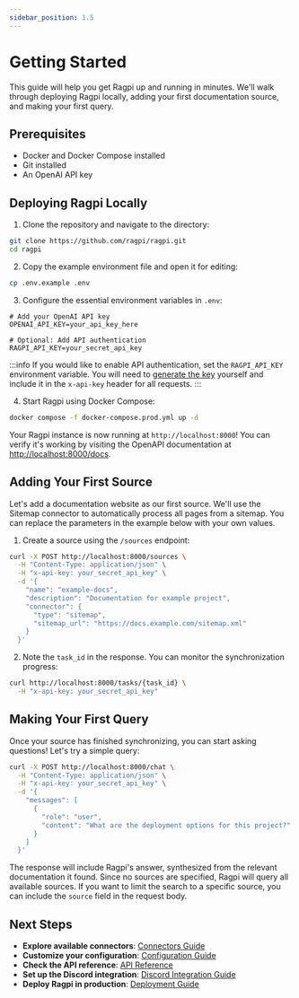 ```yaml
---
sidebar_position: 1.5
---
```


# Getting Started

This guide will help you get Ragpi up and running in minutes. We'll walk through deploying Ragpi locally, adding your first documentation source, and making your first query.

## Prerequisites

- Docker and Docker Compose installed
- Git installed
- An OpenAI API key

## Deploying Ragpi Locally

1. Clone the repository and navigate to the directory:

```bash
git clone https://github.com/ragpi/ragpi.git
cd ragpi
```

2. Copy the example environment file and open it for editing:

```bash
cp .env.example .env
```

3. Configure the essential environment variables in `.env`:

```env
# Add your OpenAI API key
OPENAI_API_KEY=your_api_key_here

# Optional: Add API authentication
RAGPI_API_KEY=your_secret_api_key
```

:::info
If you would like to enable API authentication, set the `RAGPI_API_KEY` environment variable. You will need to [generate the key](/configuration#generating-an-api-key) yourself and include it in the `x-api-key` header for all requests.
:::

4. Start Ragpi using Docker Compose:

```bash
docker compose -f docker-compose.prod.yml up -d
```

Your Ragpi instance is now running at `http://localhost:8000`! You can verify it's working by visiting the OpenAPI documentation at [http://localhost:8000/docs](http://localhost:8000/docs).

## Adding Your First Source

Let's add a documentation website as our first source. We'll use the Sitemap connector to automatically process all pages from a sitemap. You can replace the parameters in the example below with your own values.

1. Create a source using the `/sources` endpoint:

```bash
curl -X POST http://localhost:8000/sources \
  -H "Content-Type: application/json" \
  -H "x-api-key: your_secret_api_key" \
  -d '{
    "name": "example-docs",
    "description": "Documentation for example project",
    "connector": {
      "type": "sitemap",
      "sitemap_url": "https://docs.example.com/sitemap.xml"
    }
  }'
```

2. Note the `task_id` in the response. You can monitor the synchronization progress:

```bash
curl http://localhost:8000/tasks/{task_id} \
  -H "x-api-key: your_secret_api_key"
```

## Making Your First Query

Once your source has finished synchronizing, you can start asking questions! Let's try a simple query:

```bash
curl -X POST http://localhost:8000/chat \
  -H "Content-Type: application/json" \
  -H "x-api-key: your_secret_api_key" \
  -d '{
    "messages": [
      {
        "role": "user",
        "content": "What are the deployment options for this project?"
      }
    ]
  }'
```

The response will include Ragpi's answer, synthesized from the relevant documentation it found. Since no sources are specified, Ragpi will query all available sources. If you want to limit the search to a specific source, you can include the `source` field in the request body.

## Next Steps

- **Explore available connectors**: [Connectors Guide](/connectors)
- **Customize your configuration**: [Configuration Guide](/configuration)
- **Check the API reference**: [API Reference](/api)
- **Set up the Discord integration**: [Discord Integration Guide](/integrations/discord)
- **Deploy Ragpi in production**: [Deployment Guide](/deployment)
